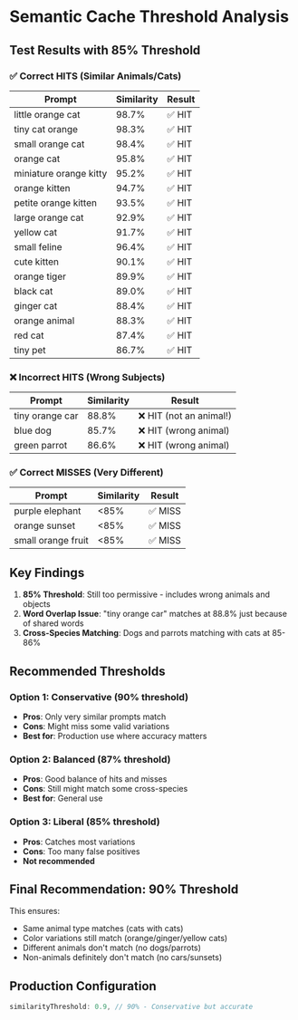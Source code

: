 # Semantic Cache Threshold Analysis

## Test Results with 85% Threshold

### ✅ Correct HITS (Similar Animals/Cats)
| Prompt | Similarity | Result |
|--------|------------|--------|
| little orange cat | 98.7% | ✅ HIT |
| tiny cat orange | 98.3% | ✅ HIT |
| small orange cat | 98.4% | ✅ HIT |
| orange cat | 95.8% | ✅ HIT |
| miniature orange kitty | 95.2% | ✅ HIT |
| orange kitten | 94.7% | ✅ HIT |
| petite orange kitten | 93.5% | ✅ HIT |
| large orange cat | 92.9% | ✅ HIT |
| yellow cat | 91.7% | ✅ HIT |
| small feline | 96.4% | ✅ HIT |
| cute kitten | 90.1% | ✅ HIT |
| orange tiger | 89.9% | ✅ HIT |
| black cat | 89.0% | ✅ HIT |
| ginger cat | 88.4% | ✅ HIT |
| orange animal | 88.3% | ✅ HIT |
| red cat | 87.4% | ✅ HIT |
| tiny pet | 86.7% | ✅ HIT |

### ❌ Incorrect HITS (Wrong Subjects)
| Prompt | Similarity | Result |
|--------|------------|--------|
| tiny orange car | 88.8% | ❌ HIT (not an animal!) |
| blue dog | 85.7% | ❌ HIT (wrong animal) |
| green parrot | 86.6% | ❌ HIT (wrong animal) |

### ✅ Correct MISSES (Very Different)
| Prompt | Similarity | Result |
|--------|------------|--------|
| purple elephant | <85% | ✅ MISS |
| orange sunset | <85% | ✅ MISS |
| small orange fruit | <85% | ✅ MISS |

## Key Findings

1. **85% Threshold**: Still too permissive - includes wrong animals and objects
2. **Word Overlap Issue**: "tiny orange car" matches at 88.8% just because of shared words
3. **Cross-Species Matching**: Dogs and parrots matching with cats at 85-86%

## Recommended Thresholds

### Option 1: Conservative (90% threshold)
- **Pros**: Only very similar prompts match
- **Cons**: Might miss some valid variations
- **Best for**: Production use where accuracy matters

### Option 2: Balanced (87% threshold)
- **Pros**: Good balance of hits and misses
- **Cons**: Still might match some cross-species
- **Best for**: General use

### Option 3: Liberal (85% threshold) 
- **Pros**: Catches most variations
- **Cons**: Too many false positives
- **Not recommended**

## Final Recommendation: **90% Threshold**

This ensures:
- Same animal type matches (cats with cats)
- Color variations still match (orange/ginger/yellow cats)
- Different animals don't match (no dogs/parrots)
- Non-animals definitely don't match (no cars/sunsets)

## Production Configuration
```javascript
similarityThreshold: 0.9, // 90% - Conservative but accurate
```
